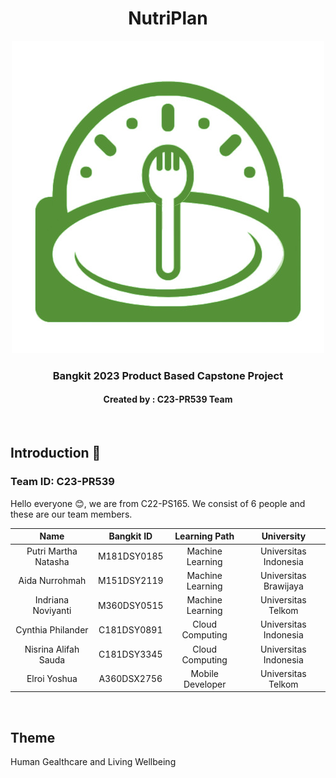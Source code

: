 <h1 align="center">NutriPlan</h1>
<p align="center">
  <img src="https://raw.githubusercontent.com/C23-PR539-NutriPlan/.github/main/profile/Logo.jpg" alt="NutriPlan Logo">
</p>
<h3 align="center">Bangkit 2023 Product Based Capstone Project</h3>
<h4 align="center">Created by : C23-PR539 Team</h4>
<br>

## Introduction 👋
### Team ID: C23-PR539
Hello everyone 😊, we are from C22-PS165. We consist of 6 people and these are our team members.

| Name | Bangkit ID | Learning Path | University |
| :---: | :---: | :---: | :---: |
| Putri Martha Natasha  | M181DSY0185  | Machine Learning | Universitas Indonesia |
| Aida Nurrohmah | M151DSY2119  | Machine Learning | Universitas Brawijaya |
| Indriana Noviyanti  | M360DSY0515 | Machine Learning | Universitas Telkom |
| Cynthia Philander | C181DSY0891  | Cloud Computing | Universitas Indonesia |
| Nisrina Alifah Sauda | C181DSY3345  | Cloud Computing | Universitas Indonesia |
| Elroi Yoshua | A360DSX2756 | Mobile Developer | Universitas Telkom |

<br>

## Theme 
Human Gealthcare and Living Wellbeing
